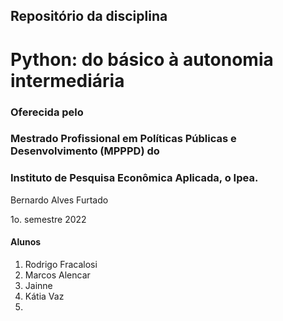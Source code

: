 ## Repositório da disciplina 

# Python: do básico à autonomia intermediária

### Oferecida pelo 

### Mestrado Profissional em Políticas Públicas e Desenvolvimento (MPPPD) do 

### Instituto de Pesquisa Econômica Aplicada, o Ipea.


Bernardo Alves Furtado

1o. semestre 2022

#### Alunos
1. Rodrigo Fracalosi
2. Marcos Alencar
3. Jainne 
4. Kátia Vaz
5. 